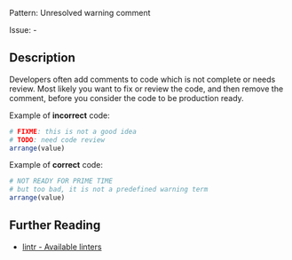 Pattern: Unresolved warning comment

Issue: -

## Description

Developers often add comments to code which is not complete or needs review. Most likely you want to fix or review the code, and then remove the comment, before you consider the code to be production ready.

Example of **incorrect** code:

```r
# FIXME: this is not a good idea
# TODO: need code review
arrange(value)
```

Example of **correct** code:

```r
# NOT READY FOR PRIME TIME
# but too bad, it is not a predefined warning term
arrange(value)
```

## Further Reading

* [lintr - Available linters](https://lintr.r-lib.org/reference/index.html)